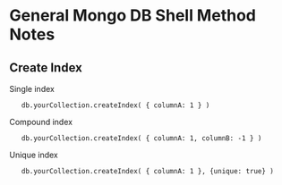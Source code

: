 # General Mongo DB Shell Method Notes

## Create Index

Single index

```
   db.yourCollection.createIndex( { columnA: 1 } )
```

Compound index

```
   db.yourCollection.createIndex( { columnA: 1, columnB: -1 } )
```

Unique index

```
   db.yourCollection.createIndex( { columnA: 1 }, {unique: true} )
```
